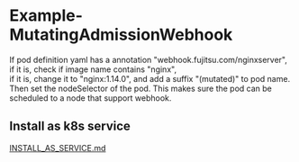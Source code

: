 # Example-MutatingAdmissionWebhook

If pod definition yaml has a annotation "webhook.fujitsu.com/nginxserver",  
if it is, check if image name contains "nginx",  
if it is, change it to "nginx:1.14.0", and add a suffix "(mutated)" to pod name.  
Then set the nodeSelector of the pod. This makes sure the pod can be scheduled to a node that support webhook.

## Install as k8s service

[INSTALL_AS_SERVICE.md](https://github.com/charrywanganthony/Example-AdmissionWebhook/blob/master/INSTALL_AS_SERVICE.md)